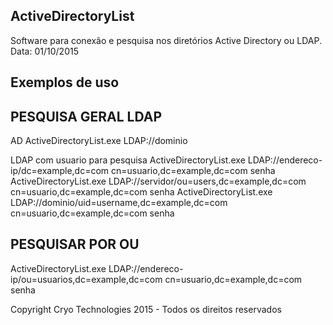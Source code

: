 ActiveDirectoryList
-------------------
Software para conexão e pesquisa nos diretórios Active Directory ou LDAP.
Data: 01/10/2015


Exemplos de uso
---------------

PESQUISA GERAL LDAP
-------------------
AD
ActiveDirectoryList.exe LDAP://dominio

LDAP com usuario para pesquisa
ActiveDirectoryList.exe LDAP://endereco-ip/dc=example,dc=com cn=usuario,dc=example,dc=com senha
ActiveDirectoryList.exe LDAP://servidor/ou=users,dc=example,dc=com cn=usuario,dc=example,dc=com senha
ActiveDirectoryList.exe LDAP://dominio/uid=username,dc=example,dc=com cn=usuario,dc=example,dc=com senha

PESQUISAR POR OU
----------------
ActiveDirectoryList.exe LDAP://endereco-ip/ou=usuarios,dc=example,dc=com cn=usuario,dc=example,dc=com senha

Copyright Cryo Technologies 2015 - Todos os direitos reservados
